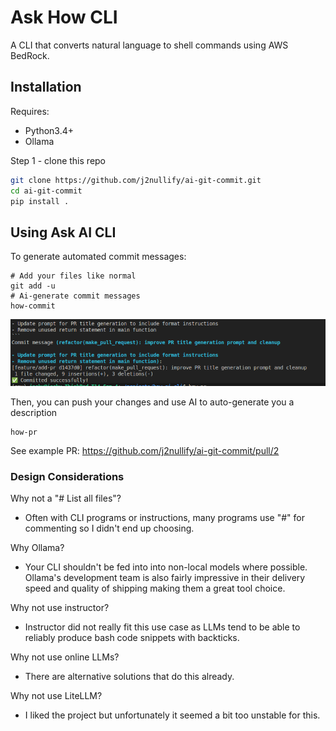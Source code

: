 # Ask How CLI

A CLI that converts natural language to shell commands using AWS BedRock.


## Installation 

Requires:
- Python3.4+
- Ollama

Step 1 - clone this repo
```bash
git clone https://github.com/j2nullify/ai-git-commit.git
cd ai-git-commit
pip install .
```

## Using Ask AI CLI

To generate automated commit messages: 
```
# Add your files like normal
git add -u
# Ai-generate commit messages
how-commit
```
![image](./images/image.png)


Then, you can push your changes and use AI to auto-generate you a description

```
how-pr
```

See example PR: https://github.com/j2nullify/ai-git-commit/pull/2

### Design Considerations

Why not a "# List all files"? 
- Often with CLI programs or instructions, many programs use "#" for commenting so I didn't end up choosing.

Why Ollama?
- Your CLI shouldn't be fed into into non-local models where possible. Ollama's development team is also fairly impressive in their delivery
speed and quality of shipping making them a great tool choice.

Why not use instructor?
- Instructor did not really fit this use case as LLMs tend to be able to reliably produce bash code snippets
with backticks.

Why not use online LLMs?
- There are alternative solutions that do this already.

Why not use LiteLLM?
- I liked the project but unfortunately it seemed a bit too unstable for this.
